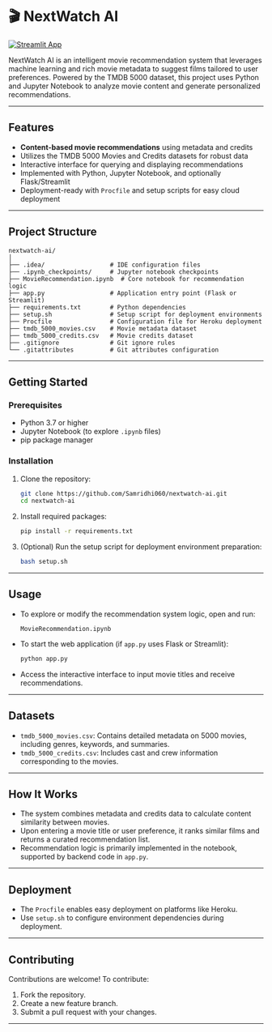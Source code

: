# 🎬 NextWatch AI

[![Streamlit App](https://img.shields.io/badge/Live%20App-Streamlit-brightgreen?logo=streamlit)](https://samridhi060-nextwatch-ai-app-j7ueae.streamlit.app/)


NextWatch AI is an intelligent movie recommendation system that leverages machine learning and rich movie metadata to suggest films tailored to user preferences. Powered by the TMDB 5000 dataset, this project uses Python and Jupyter Notebook to analyze movie content and generate personalized recommendations.

---

## Features

* **Content-based movie recommendations** using metadata and credits
* Utilizes the TMDB 5000 Movies and Credits datasets for robust data
* Interactive interface for querying and displaying recommendations
* Implemented with Python, Jupyter Notebook, and optionally Flask/Streamlit
* Deployment-ready with `Procfile` and setup scripts for easy cloud deployment

---

## Project Structure

```
nextwatch-ai/
│
├── .idea/                  # IDE configuration files
├── .ipynb_checkpoints/     # Jupyter notebook checkpoints
├── MovieRecommendation.ipynb  # Core notebook for recommendation logic
├── app.py                  # Application entry point (Flask or Streamlit)
├── requirements.txt        # Python dependencies
├── setup.sh                # Setup script for deployment environments
├── Procfile                # Configuration file for Heroku deployment
├── tmdb_5000_movies.csv    # Movie metadata dataset
├── tmdb_5000_credits.csv   # Movie credits dataset
├── .gitignore              # Git ignore rules
└── .gitattributes          # Git attributes configuration
```

---

## Getting Started

### Prerequisites

* Python 3.7 or higher
* Jupyter Notebook (to explore `.ipynb` files)
* pip package manager

### Installation

1. Clone the repository:

   ```bash
   git clone https://github.com/Samridhi060/nextwatch-ai.git
   cd nextwatch-ai
   ```

2. Install required packages:

   ```bash
   pip install -r requirements.txt
   ```

3. (Optional) Run the setup script for deployment environment preparation:

   ```bash
   bash setup.sh
   ```

---

## Usage

* To explore or modify the recommendation system logic, open and run:

  ```
  MovieRecommendation.ipynb
  ```

* To start the web application (if `app.py` uses Flask or Streamlit):

  ```bash
  python app.py
  ```

* Access the interactive interface to input movie titles and receive recommendations.

---

## Datasets

* `tmdb_5000_movies.csv`: Contains detailed metadata on 5000 movies, including genres, keywords, and summaries.
* `tmdb_5000_credits.csv`: Includes cast and crew information corresponding to the movies.

---

## How It Works

* The system combines metadata and credits data to calculate content similarity between movies.
* Upon entering a movie title or user preference, it ranks similar films and returns a curated recommendation list.
* Recommendation logic is primarily implemented in the notebook, supported by backend code in `app.py`.

---

## Deployment

* The `Procfile` enables easy deployment on platforms like Heroku.
* Use `setup.sh` to configure environment dependencies during deployment.

---

## Contributing

Contributions are welcome! To contribute:

1. Fork the repository.
2. Create a new feature branch.
3. Submit a pull request with your changes.

---
